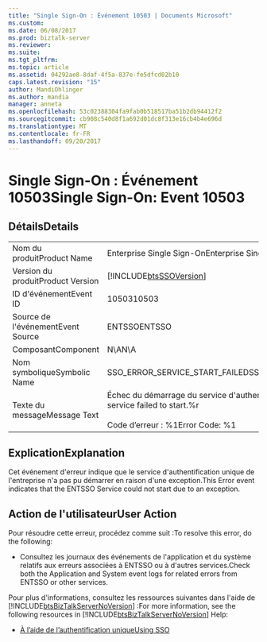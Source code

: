 ```yaml
---
title: "Single Sign-On : Événement 10503 | Documents Microsoft"
ms.custom: 
ms.date: 06/08/2017
ms.prod: biztalk-server
ms.reviewer: 
ms.suite: 
ms.tgt_pltfrm: 
ms.topic: article
ms.assetid: 04292ae8-8daf-4f5a-837e-fe5dfcd02b10
caps.latest.revision: "15"
author: MandiOhlinger
ms.author: mandia
manager: anneta
ms.openlocfilehash: 53c02388304fa9fab0b518517ba51b2db94412f2
ms.sourcegitcommit: cb908c540d8f1a692d01dc8f313e16cb4b4e696d
ms.translationtype: MT
ms.contentlocale: fr-FR
ms.lasthandoff: 09/20/2017
---
```

# <a name="single-sign-on-event-10503"></a><span data-ttu-id="0bb83-102">Single Sign-On : Événement 10503</span><span class="sxs-lookup"><span data-stu-id="0bb83-102">Single Sign-On: Event 10503</span></span>
## <a name="details"></a><span data-ttu-id="0bb83-103">Détails</span><span class="sxs-lookup"><span data-stu-id="0bb83-103">Details</span></span>  
  
|||  
|-|-|  
|<span data-ttu-id="0bb83-104">Nom du produit</span><span class="sxs-lookup"><span data-stu-id="0bb83-104">Product Name</span></span>|<span data-ttu-id="0bb83-105">Enterprise Single Sign-On</span><span class="sxs-lookup"><span data-stu-id="0bb83-105">Enterprise Single Sign-On</span></span>|  
|<span data-ttu-id="0bb83-106">Version du produit</span><span class="sxs-lookup"><span data-stu-id="0bb83-106">Product Version</span></span>|[!INCLUDE[btsSSOVersion](../includes/btsssoversion-md.md)]|  
|<span data-ttu-id="0bb83-107">ID d'événement</span><span class="sxs-lookup"><span data-stu-id="0bb83-107">Event ID</span></span>|<span data-ttu-id="0bb83-108">10503</span><span class="sxs-lookup"><span data-stu-id="0bb83-108">10503</span></span>|  
|<span data-ttu-id="0bb83-109">Source de l'événement</span><span class="sxs-lookup"><span data-stu-id="0bb83-109">Event Source</span></span>|<span data-ttu-id="0bb83-110">ENTSSO</span><span class="sxs-lookup"><span data-stu-id="0bb83-110">ENTSSO</span></span>|  
|<span data-ttu-id="0bb83-111">Composant</span><span class="sxs-lookup"><span data-stu-id="0bb83-111">Component</span></span>|<span data-ttu-id="0bb83-112">N\A</span><span class="sxs-lookup"><span data-stu-id="0bb83-112">N\A</span></span>|  
|<span data-ttu-id="0bb83-113">Nom symbolique</span><span class="sxs-lookup"><span data-stu-id="0bb83-113">Symbolic Name</span></span>|<span data-ttu-id="0bb83-114">SSO_ERROR_SERVICE_START_FAILED</span><span class="sxs-lookup"><span data-stu-id="0bb83-114">SSO_ERROR_SERVICE_START_FAILED</span></span>|  
|<span data-ttu-id="0bb83-115">Texte du message</span><span class="sxs-lookup"><span data-stu-id="0bb83-115">Message Text</span></span>|<span data-ttu-id="0bb83-116">Échec du démarrage du service d'authentification unique.%r</span><span class="sxs-lookup"><span data-stu-id="0bb83-116">The SSO service failed to start.%r</span></span><br /><br /> <span data-ttu-id="0bb83-117">Code d’erreur : %1</span><span class="sxs-lookup"><span data-stu-id="0bb83-117">Error Code: %1</span></span>|  
  
## <a name="explanation"></a><span data-ttu-id="0bb83-118">Explication</span><span class="sxs-lookup"><span data-stu-id="0bb83-118">Explanation</span></span>  
 <span data-ttu-id="0bb83-119">Cet événement d'erreur indique que le service d'authentification unique de l'entreprise n'a pas pu démarrer en raison d'une exception.</span><span class="sxs-lookup"><span data-stu-id="0bb83-119">This Error event indicates that the ENTSSO Service could not start due to an exception.</span></span>  
  
## <a name="user-action"></a><span data-ttu-id="0bb83-120">Action de l'utilisateur</span><span class="sxs-lookup"><span data-stu-id="0bb83-120">User Action</span></span>  
 <span data-ttu-id="0bb83-121">Pour résoudre cette erreur, procédez comme suit :</span><span class="sxs-lookup"><span data-stu-id="0bb83-121">To resolve this error, do the following:</span></span>  
  
-   <span data-ttu-id="0bb83-122">Consultez les journaux des événements de l'application et du système relatifs aux erreurs associées à ENTSSO ou à d'autres services.</span><span class="sxs-lookup"><span data-stu-id="0bb83-122">Check both the Application and System event logs for related errors from ENTSSO or other services.</span></span>  
  
 <span data-ttu-id="0bb83-123">Pour plus d'informations, consultez les ressources suivantes dans l'aide de [!INCLUDE[btsBizTalkServerNoVersion](../includes/btsbiztalkservernoversion-md.md)] :</span><span class="sxs-lookup"><span data-stu-id="0bb83-123">For more information, see the following resources in [!INCLUDE[btsBizTalkServerNoVersion](../includes/btsbiztalkservernoversion-md.md)] Help:</span></span>  
  
-   [<span data-ttu-id="0bb83-124">À l’aide de l’authentification unique</span><span class="sxs-lookup"><span data-stu-id="0bb83-124">Using SSO</span></span>](../core/using-sso.md)